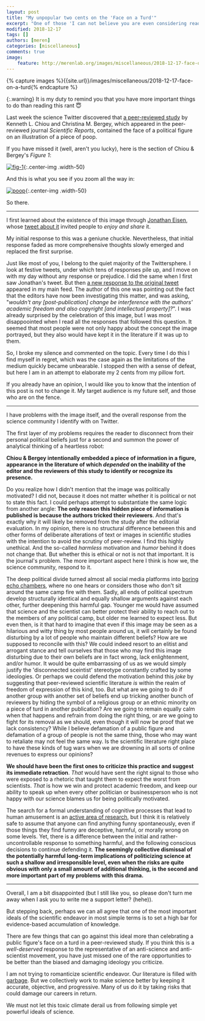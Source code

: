```yaml
---
layout: post
title: "My unpopular two cents on the 'Face on a Turd'"
excerpt: "One of those 'I can not believe you are even considering reading this' posts"
modified: 2018-12-17
tags: []
authors: [meren]
categories: [miscellaneous]
comments: true
image:
    feature: http://merenlab.org/images/miscellaneous/2018-12-17-face-on-a-turd/fig-1.png
---
```


{% capture images %}{{site.url}}/images/miscellaneous/2018-12-17-face-on-a-turd{% endcapture %}

{:.warning}
It is my duty to remind you that you have more important things to do than reading this rant 😇

Last week the science Twitter discovered that [a peer-reviewed study](https://www.nature.com/articles/s41598-018-20427-9) by Kenneth L. Chiou and Christina M. Bergey, which appeared in the peer-reviewed journal *Scientific Reports*, contained the face of a political figure on an illustration of a piece of poop.

If you have missed it (well, aren't you lucky), here is the section of Chiou & Bergey's *Figure 1*:

[![fig-1]({{images}}/fig-1.png)]( {{images}}/fig-1.png){:.center-img .width-50}

And this is what you see if you zoom all the way in:

[![poop]({{images}}/poop.png)]( {{images}}/poop.png){:.center-img .width-50}

So there.

---

I first learned about the existence of this image through [Jonathan Eisen](https://phylogenomics.me/), whose [tweet about it](https://twitter.com/phylogenomics/status/1074445765827735553) invited people to *enjoy and share* it.

My initial response to this was a geniune chuckle. Nevertheless, that initial response faded as more comprehensive thoughts slowly emerged and replaced the first surprise.

Just like most of you, I belong to the quiet majority of the Twittersphere. I look at festive tweets, under which tens of responses pile up, and I move on with my day without any response or prejudice. I did the same when I first saw Jonathan's tweet. But then [a new response to the original tweet](https://twitter.com/dawnbazely/status/1073941894650974208) appeared in my main feed. The author of this one was pointing out the fact that the editors have now been investigating this matter, and was asking, "*wouldn't any [post-publication] change be interference with the authors' academic freedom and also copyright [and intellectual property]?*". I was already surprised by the celebration of this image, but I was most disappoointed when I read all the responses that followed this question. It seemed that most people were not only happy about the concept the image portrayed, but they also would have kept it in the literature if it was up to them.

So, I broke my silence and commented on the topic. Every time I do this I find myself in regret, which was the case again as the limitations of the medium quickly became unbearable. I stopped then with a sense of defeat, but here I am in an attempt to elaborate my 2 cents from my pillow fort.

If you already have an opinion, I would like you to know that the intention of this post is not to change it. My target audience is my future self, and those who are on the fence.

---

I have problems with the image itself, and the overall response from the science community I identify with on Twitter.

The first layer of my problems requires the reader to disconnect from their personal political beliefs just for a second and summon the power of analytical thinking of a heartless robot:

**Chiou & Bergey intentionally embedded a piece of information in a figure, appearance in the literature of which *depended* on the inability of the editor and the reviewers of this study to identify or recognize its presence.**

Do you realize how I didn't mention that the image was politically motivated? I did not, because it does not matter whether it is political or not to state this fact. I could perhaps attempt to substantiate the same logic from another angle: **The only reason this hidden piece of information is published is because the authors tricked their reviewers**. And that's exactly why it will likely be removed from the study after the editorial evaluation. In my opinion, there is no structural difference between this and other forms of deliberate alterations of text or images in scientific studies with the intention to avoid the scrutiny of peer-review. I find this highly unethical. And the so-called *harmless* motivation and *humor* behind it does not change that. But whether this is ethical or not is not that important. It is the journal's problem. The more important aspect here I think is how we, the science community, respond to it.

The deep political divide turned almost all social media platforms into [boring echo chambers](https://news.vice.com/en_us/article/d3xamx/journalists-and-trump-voters-live-in-separate-online-bubbles-mit-analysis-shows), where no one hears or considers those who don't sit around the same camp fire with them. Sadly, all ends of political spectrum develop structurally identical and equally shallow arguments against each other, further deepening this harmful gap. Younger me would have assumed that science and the scientist can better protect their ability to reach out to the members of any political camp, but older me learned to expect less. But even then, is it that hard to imagine that even if this image may be seen as a hilarious and witty thing by most people around us, it will certainly be found disturbing by a lot of people who maintain different beliefs? How are we supposed to reconcile with this? We could indeed resort to an elitist and arrogant stance and tell ourselves that those who may find this image disturbing due to their own beliefs are in fact wrong, lack enlightenment, and/or humor. It would be quite embarrassing of us as we would simply justify the 'disconnected sceintist' stereotype constantly crafted by some ideologies. Or perhaps we could defend the motivation behind this *joke* by suggesting that peer-reviewed scientific literature *is* within the realm of freedom of expression of this kind, too. But what are we going to do if another group with another set of beliefs end up tricking another bunch of reviewers by hiding the symbol of a religious group or an ethnic minority on a piece of turd in another publication? Are we going to remain equally calm when that happens and refrain from doing the right thing, or are we going to fight for its removal as we should, even though it will now be proof that we lack consistency? While I believe defamation of a public figure and defamation of a group of people is not the same thing, those who may want to retaliate may not feel the same way. Is the scientific literature right place to have these kinds of tug wars when we are drowning in all sorts of online revenues to express our opinions?

**We should have been the first ones to criticize this practice and suggest its immediate retraction**. *That* would have sent the right signal to those who were exposed to a rhetoric that taught them to expect the worst from scientists. *That* is how we win and protect academic freedom, and keep our ability to speak up when every other politician or businessperson who is not happy with our science blames us for being politically motivated.

The search for a formal understanding of cognitive processes that lead to human amusement is an [active area of research](https://www.frontiersin.org/articles/10.3389/fphy.2016.00053/full), but I think it is relatively safe to assume that anyone can find anything funny spontaneously, even if those things they find funny are deceptive, harmful, or morally wrong on some levels. Yet, there is a difference between the initial and rather-uncontrollable response to something harmful, and the following conscious decisions to continue defending it. **The seemingly collective dismissal of the potentially harmful long-term implications of politicizing science at such a shallow and irresponsible level, even when the risks are quite obvious with only a small amount of additional thinking, is the second and more important part of my problems with this drama.**

---

Overall, I am a bit disappointed (but I still like you, so please don't turn me away when I ask you to write me a support letter? (hehe)).

But stepping back, perhaps we can all agree that one of the most important ideals of the scientific endeavor in most simple terms is to set a high bar for evidence-based accumulation of knowledge.

There are few things that can go against this ideal more than celebrating a public figure's face on a turd in a peer-reviewed study. If you think this is a *well-deserved* response to the representative of an anti-science and anti-scientist movement, you have just missed one of the rare opportunities to be better than the biased and damaging ideology you criticize.

I am not trying to romanticize scientific endeavor. Our literature is filled with [garbage](http://retractionwatch.com/). But we collectively work to make science better by keeping it accurate, objective, and progressive. Many of us do it by taking risks that could damage our careers in return.

We must not let this toxic climate derail us from following simple yet powerful ideals of science.